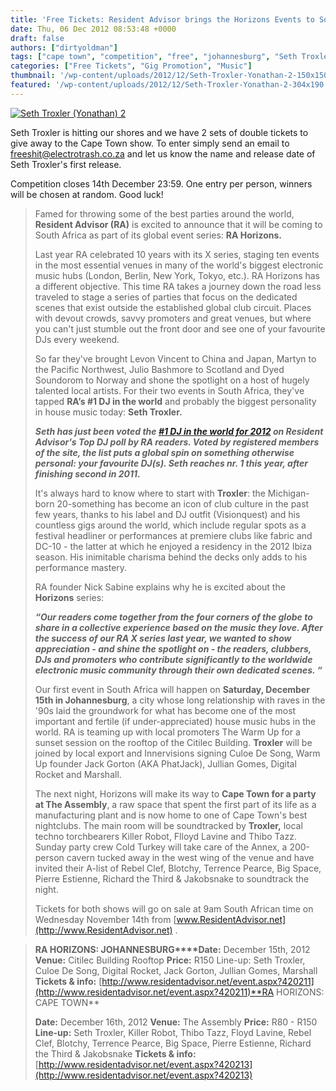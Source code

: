 ```yaml
---
title: 'Free Tickets: Resident Advisor brings the Horizons Events to South Africa with World''s #1 DJ, Seth Troxler!'
date: Thu, 06 Dec 2012 08:53:48 +0000
draft: false
authors: ["dirtyoldman"]
tags: ["cape town", "competition", "free", "johannesburg", "Seth Troxler", "Ticket"]
categories: ["Free Tickets", "Gig Promotion", "Music"]
thumbnail: '/wp-content/uploads/2012/12/Seth-Troxler-Yonathan-2-150x150.jpg'
featured: '/wp-content/uploads/2012/12/Seth-Troxler-Yonathan-2-304x190.jpg'
---
```


[![](/wp-content/uploads/2012/12/Seth-Troxler-Yonathan-2-e1354701048972.jpg "Seth Troxler (Yonathan) 2")](/2012/12/06/free-tickets-resident-advisor-brings-the-horizons-events-to-south-africa-with-worlds-1-dj-seth-troxler/seth-troxler-yonathan-2/)

Seth Troxler is hitting our shores and we have 2 sets of double tickets to give away to the Cape Town show. To enter simply send an email to [freeshit@electrotrash.co.za](mailto:freeshit@electrotrash.co.za) and let us know the name and release date of Seth Troxler's first release.

Competition closes 14th December 23:59. One entry per person, winners will be chosen at random. Good luck!

> Famed for throwing some of the best parties around the world, **Resident Advisor (RA)** is excited to announce that it will be coming to South Africa as part of its global event series: **RA Horizons.**
>
> Last year RA celebrated 10 years with its X series, staging ten events in the most essential venues in many of the world's biggest electronic music hubs (London, Berlin, New York, Tokyo, etc.). RA Horizons has a different objective. This time RA takes a journey down the road less traveled to stage a series of parties that focus on the dedicated scenes that exist outside the established global club circuit. Places with devout crowds, savvy promoters and great venues, but where you can't just stumble out the front door and see one of your favourite DJs every weekend.
>
> So far they've brought Levon Vincent to China and Japan, Martyn to the Pacific Northwest, Julio Bashmore to Scotland and Dyed Soundorom to Norway and shone the spotlight on a host of hugely talented local artists. For their two events in South Africa, they've tapped **RA’s #1 DJ in the world** and probably the biggest personality in house music today: **Seth Troxler.**
>
> _**Seth has just been voted the [#1 DJ in the world for 2012](http://www.residentadvisor.net/feature.aspx?1700) on Resident Advisor's Top DJ poll by RA readers. Voted by registered members of the site, the list puts a global spin on something otherwise personal: your favourite DJ(s). Seth reaches nr. 1 this year, after finishing second in 2011.**_
>
> It's always hard to know where to start with **Troxler**: the Michigan-born 20-something has become an icon of club culture in the past few years, thanks to his label and DJ outfit (Visionquest) and his countless gigs around the world, which include regular spots as a festival headliner or performances at premiere clubs like fabric and DC-10 - the latter at which he enjoyed a residency in the 2012 Ibiza season. His inimitable charisma behind the decks only adds to his performance mastery.
>
> RA founder Nick Sabine explains why he is excited about the **Horizons** series:
>
> _**“Our readers come together from the four corners of the globe to share in a collective experience based on the music they love. After the success of our RA X series last year, we wanted to show appreciation - and shine the spotlight on - the readers, clubbers, DJs and promoters who contribute significantly to the worldwide electronic music community through their own dedicated scenes. “**_
>
> Our first event in South Africa will happen on **Saturday, December 15th in Johannesburg**, a city whose long relationship with raves in the '90s laid the groundwork for what has become one of the most important and fertile (if under-appreciated) house music hubs in the world. RA is teaming up with local promoters The Warm Up for a sunset session on the rooftop of the Citilec Building. **Troxler** will be joined by local export and Innervisions signing Culoe De Song, Warm Up founder Jack Gorton (AKA PhatJack), Jullian Gomes, Digital Rocket and Marshall.
>
> The next night, Horizons will make its way to **Cape Town for a party at The Assembly**, a raw space that spent the first part of its life as a manufacturing plant and is now home to one of Cape Town's best nightclubs. The main room will be soundtracked by **Troxler,** local techno torchbearers Killer Robot, Flloyd Lavine and Thibo Tazz. Sunday party crew Cold Turkey will take care of the Annex, a 200-person cavern tucked away in the west wing of the venue and have invited their A-list of Rebel Clef, Blotchy, Terrence Pearce, Big Space, Pierre Estienne, Richard the Third & Jakobsnake to soundtrack the night.
>
> Tickets for both shows will go on sale at 9am South African time on Wednesday November 14th from [www.ResidentAdvisor.net](http://www.ResidentAdvisor.net) .

> **RA HORIZONS: JOHANNESBURG****Date:** December 15th, 2012 **Venue:** Citilec Building Rooftop **Price:** R150 Line-up: Seth Troxler, Culoe De Song, Digital Rocket, Jack Gorton, Jullian Gomes, Marshall **Tickets & info:** [http://www.residentadvisor.net/event.aspx?420211](http://www.residentadvisor.net/event.aspx?420211)**RA HORIZONS: CAPE TOWN**
>
> **Date:** December 16th, 2012 **Venue:** The Assembly **Price:** R80 - R150 **Line-up:** Seth Troxler, Killer Robot, Thibo Tazz, Floyd Lavine, Rebel Clef, Blotchy, Terrence Pearce, Big Space, Pierre Estienne, Richard the Third & Jakobsnake **Tickets & info:** [http://www.residentadvisor.net/event.aspx?420213](http://www.residentadvisor.net/event.aspx?420213)